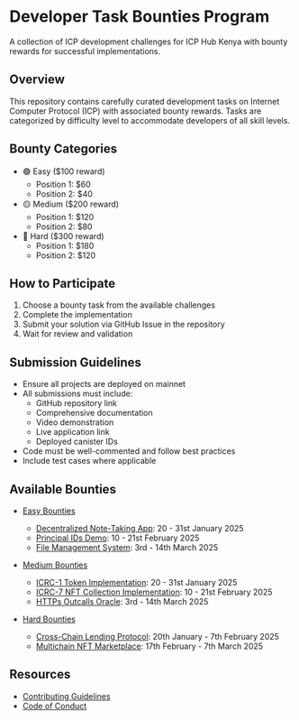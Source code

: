 # Developer Task Bounties Program

A collection of ICP development challenges for ICP Hub Kenya with bounty rewards for successful implementations.

## Overview
This repository contains carefully curated development tasks on Internet Computer Protocol (ICP) with associated bounty rewards. Tasks are categorized by difficulty level to accommodate developers of all skill levels.

## Bounty Categories
- 🟢 Easy ($100 reward)
    - Position 1: $60
    - Position 2: $40
- 🟡 Medium ($200 reward)
    - Position 1: $120
    - Position 2: $80
- 🔴 Hard ($300 reward)
    - Position 1: $180
    - Position 2: $120

## How to Participate
1. Choose a bounty task from the available challenges
2. Complete the implementation
3. Submit your solution via GitHub Issue in the repository
4. Wait for review and validation

## Submission Guidelines
- Ensure all projects are deployed on mainnet
- All submissions must include:
  - GitHub repository link
  - Comprehensive documentation
  - Video demonstration
  - Live application link
  - Deployed canister IDs
- Code must be well-commented and follow best practices
- Include test cases where applicable

## Available Bounties
- [Easy Bounties](./bounties/easy/README.md)
  - [Decentralized Note-Taking App](./bounties/easy/README.md#1-decentralized-note-taking-a): 20 - 31st January 2025
  - [Principal IDs Demo](./bounties/easy/README.md#2-principal-identifiers-in-icp-smart-contracts): 10 - 21st February 2025
  - [File Management System](./bounties/easy/README.md#3-file-management-system): 3rd - 14th March 2025

- [Medium Bounties](./bounties/medium/README.md)
  - [ICRC-1 Token Implementation](./bounties/medium/README.md#1-icrc-1-token-implementation): 20 - 31st January 2025
  - [ICRC-7 NFT Collection Implementation](./bounties/medium/README.md#2-icrc-7-nft-collection-implementation): 10 - 21st February 2025
  - [HTTPs Outcalls Oracle](./bounties/medium/README.md#3-https-outcalls-oracle): 3rd - 14th March 2025

- [Hard Bounties](./bounties/hard/README.md)
  - [Cross-Chain Lending Protocol](./bounties/hard/README.md#1-cross-chain-lending-protocol): 20th January - 7th February 2025
  - [Multichain NFT Marketplace](./bounties/hard/README.md#1-multichain-nft-marketplace): 17th February - 7th March 2025

## Resources
- [Contributing Guidelines](./CONTRIBUTING.md)
- [Code of Conduct](./CODE_OF_CONDUCT.md)
